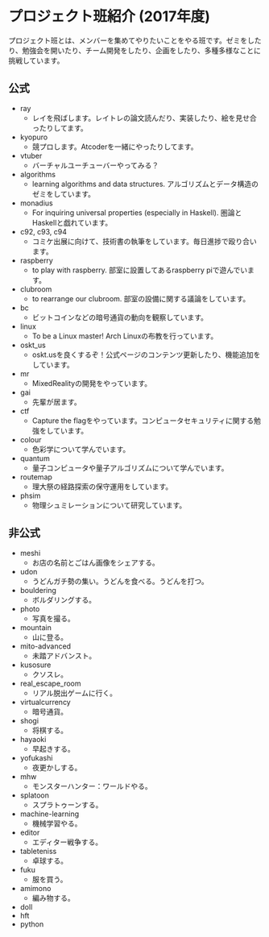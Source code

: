 # プロジェクト班紹介 (2017年度)

プロジェクト班とは、メンバーを集めてやりたいことをやる班です。ゼミをしたり、勉強会を開いたり、チーム開発をしたり、企画をしたり、多種多様なことに挑戦しています。

## 公式

- ray
  - レイを飛ばします。レイトレの論文読んだり、実装したり、絵を見せ合ったりしてます。
- kyopuro
  - 競プロします。Atcoderを一緒にやったりしてます。
- vtuber
  - バーチャルユーチューバーやってみる？
- algorithms
  - learning algorithms and data structures. アルゴリズムとデータ構造のゼミをしています。
- monadius
  - For inquiring universal properties (especially in Haskell). 圏論とHaskellと戯れています。
- c92, c93, c94
  - コミケ出展に向けて、技術書の執筆をしています。毎日進捗で殴り合います。
- raspberry
  - to play with raspberry. 部室に設置してあるraspberry piで遊んでいます。
- clubroom
  - to rearrange our clubroom. 部室の設備に関する議論をしています。
- bc
  - ビットコインなどの暗号通貨の動向を観察しています。
- linux
  - To be a Linux master! Arch Linuxの布教を行っています。
- oskt_us
  - oskt.usを良くするぞ！公式ページのコンテンツ更新したり、機能追加をしています。
- mr
  - MixedRealityの開発をやっています。
- gai
  - 先輩が居ます。
- ctf
  - Capture the flagをやっています。コンピュータセキュリティに関する勉強をしています。
- colour
  - 色彩学について学んでいます。
- quantum
  - 量子コンピュータや量子アルゴリズムについて学んでいます。
- routemap
  - 理大祭の経路探索の保守運用をしています。
- phsim
  - 物理シュミレーションについて研究しています。

## 非公式

- meshi
  - お店の名前とごはん画像をシェアする。
- udon
  - うどんガチ勢の集い。うどんを食べる。うどんを打つ。
- bouldering
  - ボルダリングする。
- photo
  - 写真を撮る。
- mountain
  - 山に登る。
- mito-advanced
  - 未踏アドバンスト。
- kusosure
  - クソスレ。
- real_escape_room
  - リアル脱出ゲームに行く。
- virtualcurrency
  - 暗号通貨。
- shogi
  - 将棋する。
- hayaoki
  - 早起きする。
- yofukashi
  - 夜更かしする。
- mhw
  - モンスターハンター：ワールドやる。
- splatoon
  - スプラトゥーンする。
- machine-learning
  - 機械学習やる。
- editor
  - エディター戦争する。
- tableteniss
  - 卓球する。
- fuku
  - 服を買う。
- amimono
  - 編み物する。
- doll
- hft
- python
